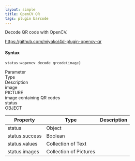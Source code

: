 ```yaml
---
layout: simple
title: OpenCV QR
tags: plugin barcode
---
```


Decode QR code with OpenCV.

<!--more-->

https://github.com/miyako/4d-plugin-opencv-qr

#### Syntax

```
status:=opencv decode qrcode(image)
```

<div class="grid">
<div class="syntax-th cell cell--2">Parameter</div>
<div class="syntax-th cell cell--2">Type</div>
<div class="syntax-th cell cell--8">Description</div>
<div class="syntax-td cell cell--2">image</div>
<div class="syntax-td cell cell--2">PICTURE</div>
<div class="syntax-td cell cell--8">image containing QR codes</div>   
<div class="syntax-td cell cell--2">status</div>
<div class="syntax-td cell cell--2">OBJECT</div>
<div class="syntax-td cell cell--8"></div>   
</div>

Property|Type|Description
------------|------|----
status | Object|
status.success | Boolean|
status.values | Collection of Text|
status.images | Collection of Pictures|
